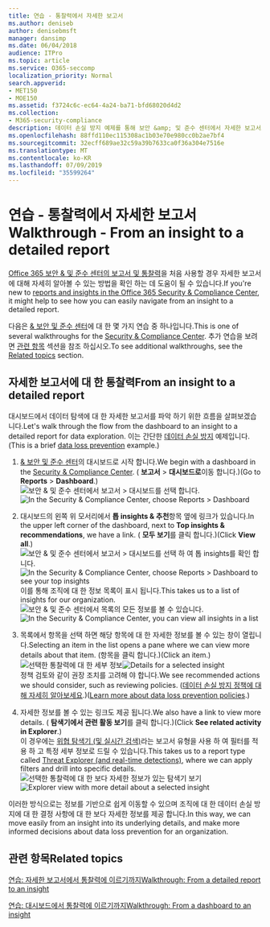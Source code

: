```yaml
---
title: 연습 - 통찰력에서 자세한 보고서
ms.author: deniseb
author: denisebmsft
manager: dansimp
ms.date: 06/04/2018
audience: ITPro
ms.topic: article
ms.service: O365-seccomp
localization_priority: Normal
search.appverid:
- MET150
- MOE150
ms.assetid: f3724c6c-ec64-4a24-ba71-bfd68020d4d2
ms.collection:
- M365-security-compliance
description: 데이터 손실 방지 예제를 통해 보안 &amp; 및 준수 센터에서 자세한 보고서로 이동 하는 방법에 대해 알아봅니다.
ms.openlocfilehash: 88ffd110ec115308ac1b03e70e980cc0b2ae7bf4
ms.sourcegitcommit: 32ecff689ae32c59a39b7633ca0f36a304e7516e
ms.translationtype: MT
ms.contentlocale: ko-KR
ms.lasthandoff: 07/09/2019
ms.locfileid: "35599264"
---
```

# <a name="walkthrough---from-an-insight-to-a-detailed-report"></a><span data-ttu-id="2ad4c-103">연습 - 통찰력에서 자세한 보고서</span><span class="sxs-lookup"><span data-stu-id="2ad4c-103">Walkthrough - From an insight to a detailed report</span></span>

<span data-ttu-id="2ad4c-104">[Office 365 보안 &amp; 및 준수 센터의 보고서 및 통찰력](reports-and-insights-in-security-and-compliance.md)을 처음 사용할 경우 자세한 보고서에 대해 자세히 알아볼 수 있는 방법을 확인 하는 데 도움이 될 수 있습니다.</span><span class="sxs-lookup"><span data-stu-id="2ad4c-104">If you're new to [reports and insights in the Office 365 Security &amp; Compliance Center](reports-and-insights-in-security-and-compliance.md), it might help to see how you can easily navigate from an insight to a detailed report.</span></span> 
  
<span data-ttu-id="2ad4c-105">다음은 [ &amp; 보안 및 준수 센터](https://protection.office.com)에 대 한 몇 가지 연습 중 하나입니다.</span><span class="sxs-lookup"><span data-stu-id="2ad4c-105">This is one of several walkthroughs for the [Security &amp; Compliance Center](https://protection.office.com).</span></span> <span data-ttu-id="2ad4c-106">추가 연습을 보려면 [관련 항목](#related-topics) 섹션을 참조 하십시오.</span><span class="sxs-lookup"><span data-stu-id="2ad4c-106">To see additional walkthroughs, see the [Related topics](#related-topics) section.</span></span> 
  
## <a name="from-an-insight-to-a-detailed-report"></a><span data-ttu-id="2ad4c-107">자세한 보고서에 대 한 통찰력</span><span class="sxs-lookup"><span data-stu-id="2ad4c-107">From an insight to a detailed report</span></span>

<span data-ttu-id="2ad4c-108">대시보드에서 데이터 탐색에 대 한 자세한 보고서를 파악 하기 위한 흐름을 살펴보겠습니다.</span><span class="sxs-lookup"><span data-stu-id="2ad4c-108">Let's walk through the flow from the dashboard to an insight to a detailed report for data exploration.</span></span> <span data-ttu-id="2ad4c-109">이는 간단한 [데이터 손실 방지](data-loss-prevention-policies.md) 예제입니다.</span><span class="sxs-lookup"><span data-stu-id="2ad4c-109">(This is a brief [data loss prevention](data-loss-prevention-policies.md) example.)</span></span> 
  
1. <span data-ttu-id="2ad4c-110">[ &amp; 보안 및 준수 센터](https://protection.office.com)의 대시보드로 시작 합니다.</span><span class="sxs-lookup"><span data-stu-id="2ad4c-110">We begin with a dashboard in the [Security &amp; Compliance Center](https://protection.office.com).</span></span> <span data-ttu-id="2ad4c-111">( **보고서** \> **대시보드로**이동 합니다.)</span><span class="sxs-lookup"><span data-stu-id="2ad4c-111">(Go to **Reports** \> **Dashboard**.)</span></span><br/><span data-ttu-id="2ad4c-112">![보안 &amp; 및 준수 센터에서 보고서 \> 대시보드를 선택 합니다.](media/2a668c3d-3fa3-4e37-8149-46989b33ae8c.png)</span><span class="sxs-lookup"><span data-stu-id="2ad4c-112">![In the Security &amp; Compliance Center, choose Reports \> Dashboard](media/2a668c3d-3fa3-4e37-8149-46989b33ae8c.png)</span></span>
  
2. <span data-ttu-id="2ad4c-113">대시보드의 왼쪽 위 모서리에서 **톱 insights &amp; 추천**항목 옆에 링크가 있습니다.</span><span class="sxs-lookup"><span data-stu-id="2ad4c-113">In the upper left corner of the dashboard, next to **Top insights &amp; recommendations**, we have a link.</span></span> <span data-ttu-id="2ad4c-114">( **모두 보기**를 클릭 합니다.)</span><span class="sxs-lookup"><span data-stu-id="2ad4c-114">(Click **View all**.)</span></span><br/><span data-ttu-id="2ad4c-115">![보안 &amp; 및 준수 센터에서 보고서 \> 대시보드를 선택 하 여 톱 insights를 확인 합니다.](media/9bb64e11-494f-40a4-ab3d-8d3c7789f300.png)</span><span class="sxs-lookup"><span data-stu-id="2ad4c-115">![In the Security &amp; Compliance Center, choose Reports \> Dashboard to see your top insights](media/9bb64e11-494f-40a4-ab3d-8d3c7789f300.png)</span></span><br/><span data-ttu-id="2ad4c-116">이를 통해 조직에 대 한 정보 목록이 표시 됩니다.</span><span class="sxs-lookup"><span data-stu-id="2ad4c-116">This takes us to a list of insights for our organization.</span></span><br/><span data-ttu-id="2ad4c-117">![보안 &amp; 및 준수 센터에서 목록의 모든 정보를 볼 수 있습니다.](media/1289af77-bf5a-444a-97a1-03d8a83f75a9.png)</span><span class="sxs-lookup"><span data-stu-id="2ad4c-117">![In the Security &amp; Compliance Center, you can view all insights in a list](media/1289af77-bf5a-444a-97a1-03d8a83f75a9.png)</span></span>
  
3. <span data-ttu-id="2ad4c-118">목록에서 항목을 선택 하면 해당 항목에 대 한 자세한 정보를 볼 수 있는 창이 열립니다.</span><span class="sxs-lookup"><span data-stu-id="2ad4c-118">Selecting an item in the list opens a pane where we can view more details about that item.</span></span> <span data-ttu-id="2ad4c-119">(항목을 클릭 합니다.)</span><span class="sxs-lookup"><span data-stu-id="2ad4c-119">(Click an item.)</span></span><br/><span data-ttu-id="2ad4c-120">![선택한 통찰력에 대 한 세부 정보](media/dcbb389f-23b0-4031-b789-4a49068af85a.png)</span><span class="sxs-lookup"><span data-stu-id="2ad4c-120">![Details for a selected insight](media/dcbb389f-23b0-4031-b789-4a49068af85a.png)</span></span><br/><span data-ttu-id="2ad4c-121">정책 검토와 같이 권장 조치를 고려해 야 합니다.</span><span class="sxs-lookup"><span data-stu-id="2ad4c-121">We see recommended actions we should consider, such as reviewing policies.</span></span> <span data-ttu-id="2ad4c-122">([데이터 손실 방지 정책에 대해 자세히 알아보세요](data-loss-prevention-policies.md).)</span><span class="sxs-lookup"><span data-stu-id="2ad4c-122">([Learn more about data loss prevention policies](data-loss-prevention-policies.md).)</span></span>
    
4. <span data-ttu-id="2ad4c-123">자세한 정보를 볼 수 있는 링크도 제공 됩니다.</span><span class="sxs-lookup"><span data-stu-id="2ad4c-123">We also have a link to view more details.</span></span> <span data-ttu-id="2ad4c-124">( **탐색기에서 관련 활동 보기**를 클릭 합니다.)</span><span class="sxs-lookup"><span data-stu-id="2ad4c-124">(Click **See related activity in Explorer**.)</span></span><br/><span data-ttu-id="2ad4c-125">이 경우에는 [위협 탐색기 (및 실시간 검색)](threat-explorer.md)라는 보고서 유형을 사용 하 여 필터를 적용 하 고 특정 세부 정보로 드릴 수 있습니다.</span><span class="sxs-lookup"><span data-stu-id="2ad4c-125">This takes us to a report type called [Threat Explorer (and real-time detections)](threat-explorer.md), where we can apply filters and drill into specific details.</span></span><br/><span data-ttu-id="2ad4c-126">![선택한 통찰력에 대 한 보다 자세한 정보가 있는 탐색기 보기](media/3ad15b15-7158-44b7-beda-013351bd868e.png)</span><span class="sxs-lookup"><span data-stu-id="2ad4c-126">![Explorer view with more detail about a selected insight](media/3ad15b15-7158-44b7-beda-013351bd868e.png)</span></span>
  
<span data-ttu-id="2ad4c-127">이러한 방식으로는 정보를 기반으로 쉽게 이동할 수 있으며 조직에 대 한 데이터 손실 방지에 대 한 결정 사항에 대 한 보다 자세한 정보를 제공 합니다.</span><span class="sxs-lookup"><span data-stu-id="2ad4c-127">In this way, we can move easily from an insight into its underlying details, and make more informed decisions about data loss prevention for an organization.</span></span>
  
## <a name="related-topics"></a><span data-ttu-id="2ad4c-128">관련 항목</span><span class="sxs-lookup"><span data-stu-id="2ad4c-128">Related topics</span></span>

[<span data-ttu-id="2ad4c-129">연습: 자세한 보고서에서 통찰력에 이르기까지</span><span class="sxs-lookup"><span data-stu-id="2ad4c-129">Walkthrough: From a detailed report to an insight</span></span>](from-a-detailed-report-to-an-insight.md)
  
[<span data-ttu-id="2ad4c-130">연습: 대시보드에서 통찰력에 이르기까지</span><span class="sxs-lookup"><span data-stu-id="2ad4c-130">Walkthrough: From a dashboard to an insight</span></span>](from-a-dashboard-to-an-insight.md)
  

